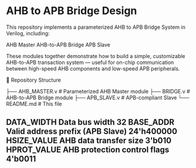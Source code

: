 # AHB to APB Bridge Design 

This repository implements a parameterized AHB to APB Bridge System in Verilog, including:

AHB Master
AHB-to-APB Bridge
APB Slave

These modules together demonstrate how to build a simple, customizable AHB-to-APB transaction system — useful for on-chip communication between high-speed AHB components and low-speed APB peripherals.

📁 Repository Structure

├── AHB_MASTER.v     # Parameterized AHB Master module
├── BRIDGE.v         # AHB-to-APB Bridge module
├── APB_SLAVE.v      # APB-compliant Slave 
└── README.md        # This file


DATA_WIDTH	Data bus width	32
BASE_ADDR	Valid address prefix (APB Slave)	24'h400000
HSIZE_VALUE	AHB data transfer size	3'b010
HPROT_VALUE	AHB protection control flags	4'b0011
---


